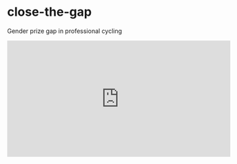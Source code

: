 # close-the-gap
Gender prize gap in professional cycling

<iframe width="518" height="271" seamless frameborder="0" scrolling="no" src="https://docs.google.com/spreadsheets/d/e/2PACX-1vTA9dHe9nMqxfuHJkYK-WMx4WGQwg29WnbqQ8gxZ31tC2-DedeOEwAkcf2M-b1nfDcOqrVECP8sNWss/pubchart?oid=616734549&amp;format=interactive"></iframe>

